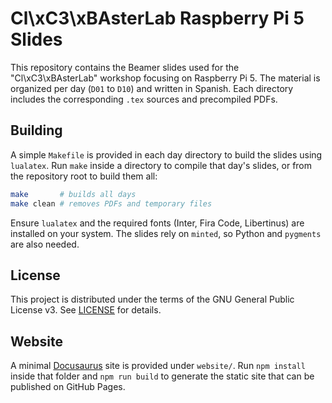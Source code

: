 # Cl\xC3\xBAsterLab Raspberry Pi 5 Slides

This repository contains the Beamer slides used for the "Cl\xC3\xBAsterLab" workshop focusing on Raspberry Pi 5. The material is organized per day (`D01` to `D10`) and written in Spanish. Each directory includes the corresponding `.tex` sources and precompiled PDFs.

## Building

A simple `Makefile` is provided in each day directory to build the slides using `lualatex`. Run `make` inside a directory to compile that day's slides, or from the repository root to build them all:

```bash
make       # builds all days
make clean # removes PDFs and temporary files
```

Ensure `lualatex` and the required fonts (Inter, Fira Code, Libertinus) are installed on your system. The slides rely on `minted`, so Python and `pygments` are also needed.

## License

This project is distributed under the terms of the GNU General Public License v3. See [LICENSE](LICENSE) for details.

## Website

A minimal [Docusaurus](https://docusaurus.io) site is provided under `website/`.
Run `npm install` inside that folder and `npm run build` to generate the static
site that can be published on GitHub Pages.
